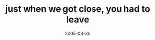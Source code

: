 ---
layout: base.njk
title : 'just when we got close, you had to leave' 
view_title : 'just when we got close, you had to leave' 
year : '2005' 
date : '2005-03-30' 
img_file : '/drawing/justwhenwegotcloseyouhadtol.png' 
html_file : 'justwhenwegotcloseyouhadtol' 
next_html : 'sk8.html' 
year_order : '53' 
permalink : "title/{{html_file}}.html"
---